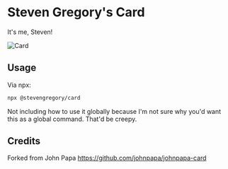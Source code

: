 # Steven Gregory's Card

It's me, Steven!

![Card](https://raw.githubusercontent.com/stevengregory/stevengregory-card/master/card.png)

## Usage

Via npx:

```bash
npx @stevengregory/card
```

Not including how to use it globally because I'm not sure why you'd want this as a global command. That'd be creepy.

## Credits

Forked from John Papa https://github.com/johnpapa/johnpapa-card